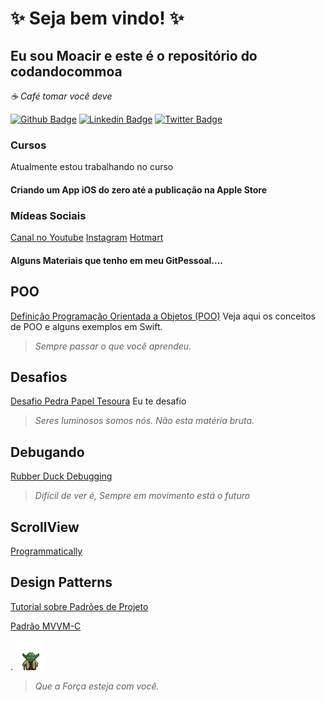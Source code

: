 # ✨ Seja bem vindo! ✨
## Eu sou Moacir e este é o repositório do codandocommoa

_☕ Café tomar você deve_


[![Github Badge](https://img.shields.io/badge/-Github-000?style=flat-square&logo=Github&logoColor=white&link=https://github.com/MoacirParticular/MoacirParticular)](https://github.com/MoacirParticular)
[![Linkedin Badge](https://img.shields.io/badge/-LinkedIn-blue?style=flat-square&logo=Linkedin&logoColor=white&link=https://www.linkedin.com/in/moacirlamego/)](https://www.linkedin.com/in/moacirlamego/)
[![Twitter Badge](https://img.shields.io/badge/-Twitter-1ca0f1?style=flat-square&labelColor=1ca0f1&logo=twitter&logoColor=white&link=https://twitter.com/LamegoMoacir)](https://twitter.com/LamegoMoacir)

### Cursos

Atualmente estou trabalhando no curso 
#### Criando um App iOS do zero até a publicação na Apple Store

### Mídeas Sociais
[Canal no Youtube](https://youtu.be/2nCm-FgFXjI)
[Instagram](https://www.instagram.com/codandocommoa/)
[Hotmart](https://go.hotmart.com/Q70113164P)


#### Alguns Materiais que tenho em meu GitPessoal....

## POO
[Definição Programação Orientada a Objetos (POO)](https://github.com/MoacirParticular/POO-o-que-programa-o-orientada-a-objetos/blob/main/Arquivos/Definição-POO.md)
Veja aqui os conceitos de POO e alguns exemplos em Swift.

>_Sempre passar o que você aprendeu._

## Desafios
[Desafio Pedra Papel Tesoura](https://github.com/MoacirParticular/POO-o-que-programa-o-orientada-a-objetos/blob/main/Arquivos/Desafio%20PPT.md)
Eu te desafio 

>_Seres luminosos somos nós. Não esta matéria bruta._


## Debugando
[Rubber Duck Debugging](https://github.com/MoacirParticular/BreakPoint)


>_Difícil de ver é, Sempre em movimento está o futuro_

## ScrollView
[Programmatically](https://github.com/MoacirParticular/using-scrollview-programmatically-in-swift)


## Design Patterns
[Tutorial sobre Padrões de Projeto](https://github.com/MoacirParticular/Padroes-de-Projeto)

[Padrão MVVM-C](https://github.com/MoacirParticular/Login-MVVM-C)

.
![](https://github.com/MoacirParticular/MoacirParticular/blob/main/Imagens/yoda.gif)
>_Que a Força esteja com você._

<!--
Guerras não faz grande ninguém.

Luke: Mas eu não acredito!
Yoda: É por isso que você fracassa.


A morte é uma parte natural da vida. Feliz fique por aqueles que na Força se transformam. Apego leva ao ciúmes, a sombra da ganância isso é.

Verdadeiramente maravilhosa, a mente de uma criança é.

Faça. Ou não faça. Não existe a tentativa.



Yoda, o grande mestre Jedi, é uma das figuras mais marcantes da cultura pop. Mestre Yoda foi um guerreiro extraordinário da Ordem Jedi mas, acima de tudo, um professor que marcou gerações de fãs da saga.
Seus pensamentos filosóficos foram ensinamentos emblemáticos do cinema, e ensinaram muito a Luke e ao público sobre disciplina, dedicação máxima e a Força.
Yoda ensinando Luke
Faça. Ou não faça. Não existe a tentativa.

Star Wars: Episódio V - O Império Contra-Ataca
Yoda junto das crianças Jedi
Verdadeiramente maravilhosa, a mente de uma criança é.

Star Wars: Episódio II - Ataque dos Clones
Yoda
A morte é uma parte natural da vida. Feliz fique por aqueles que na Força se transformam. Apego leva ao ciúmes, a sombra da ganância isso é.

Star Wars: Episódio III - A Vingança dos Sith
Yoda
Luke: Mas eu não acredito!

Yoda: É por isso que você fracassa.

Star Wars: Episódio V - O Império Contra-Ataca
--!>
 
